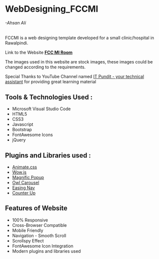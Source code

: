 # WebDesigning_FCCMI
###### -Ahsan Ali
FCCMI is a web designing template developed for a small clinic/hospital in Rawalpindi.

Link to the Website [**FCC MI Room**](https://ahsan140221.github.io/WebDesigning_FCCMI/)

The images used in this website are stock images, these images could be changed according to the requirements.

Special Thanks to YouTube Channel named [IT Pundit - your technical assistant](https://www.youtube.com/channel/UCFTGMOMd8WQyjucYk4tHhMA/playlists)
for providing great learning material
## Tools & Technologies Used :
- Microsoft Visual Studio Code
- HTML5
- CSS3
- Javascript
- Bootstrap
- FontAwesome Icons
- jQuery

## Plugins and Libraries used :
- [Animate.css](https://daneden.github.io/animate.css/)
- [Wow.js](https://github.com/matthieua/WOW)
- [Magnific Popup](https://github.com/dimsemenov/Magnific-Popup)
- [Owl Carousel](https://github.com/OwlCarousel2/OwlCarousel2)
- [Easing Nav](https://jqueryui.com/easing/)
- [Counter Up](https://github.com/bfintal/Counter-Up)

## Features of Website
- 100% Responsive
- Cross-Browser Compatible
- Mobile Friendly
- Navigation - Smooth Scroll
- Scrollspy Effect
- FontAwesome Icon Integration
- Modern plugins and libraries used

